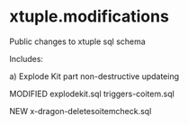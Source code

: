 xtuple.modifications
====================

Public changes to xtuple sql schema

Includes:

a) Explode Kit part non-destructive updateing

MODIFIED
explodekit.sql
triggers-coitem.sql

NEW
x-dragon-deletesoitemcheck.sql

